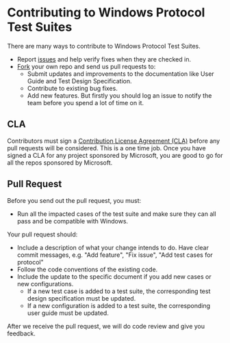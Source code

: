 # Contributing to Windows Protocol Test Suites
There are many ways to contribute to Windows Protocol Test Suites.

* Report [issues](https://github.com/Microsoft/windowsProtocolTestSuites/issues) and help verify fixes when they are checked in.
* [Fork](https://github.com/Microsoft/windowsProtocolTestSuites#fork-destination-box) your own repo and send us pull requests to:
	* Submit updates and improvements to the documentation like User Guide and Test Design Specification.
	* Contribute to existing bug fixes.
	* Add new features. But firstly you should log an issue to notify the team before you spend a lot of time on it.

## CLA
Contributors must sign a [Contribution License Agreement (CLA)](https://cla.microsoft.com/) before any pull requests will be considered. 
This is a one time job. Once you have signed a CLA for any project sponsored by Microsoft, you are good to go for all the repos sponsored by Microsoft.

## Pull Request
Before you send out the pull request, you must:

* Run all the impacted cases of the test suite and make sure they can all pass and be compatible with Windows.

Your pull request should:

* Include a description of what your change intends to do. Have clear commit messages, e.g. "Add feature", "Fix issue", "Add test cases for protocol"
* Follow the code conventions of the existing code.
* Include the update to the specific document if you add new cases or new configurations.
	* If a new test case is added to a test suite, the corresponding test design specification must be updated.
	* If a new configuration is added to a test suite, the corresponding user guide must be updated.

After we receive the pull request, we will do code review and give you feedback.

